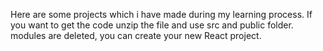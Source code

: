 Here are some projects which i have made during my learning process.
If you want to get the code unzip the file and use src and public folder.
modules are deleted, you can create your new React project.
